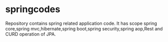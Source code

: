# springcodes
Repository contains spring related application code. It has scope spring core,spring mvc,hibernate,spring boot,spring security,spring aop,Rest and CURD operation of JPA.
